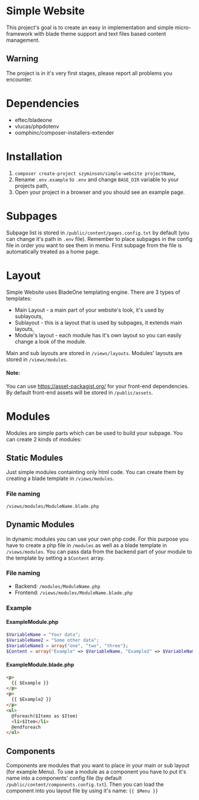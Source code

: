 # Simple Website
This project's goal is to create an easy in implementation and simple micro-framework with blade theme support and text files based content management. 
## Warning
The project is in it's very first stages, please report all problems you encounter.
# Dependencies
- eftec/bladeone
- vlucas/phpdotenv
- oomphinc/composer-installers-extender


# Installation
1. `composer create-project szyminson/simple-website projectName`,
2. Rename `.env.example` to `.env` and change `BASE_DIR` variable to your projects path,
3. Open your project in a browser and you should see an example page.

# Subpages
Subpage list is stored in `/public/content/pages.config.txt` by default (you can change it's path in `.env` file). Remember to place subpages in the config file in order you want to see them in menu. First subpage from the file is automatically treated as a home page.


# Layout
Simple Website uses BladeOne templating engine. There are 3 types of templates:
- Main Layout - a main part of your website's look, it's used by sublayouts,
- Sublayout - this is a layout that is used by subpages, it extends main layouts,
- Module's layout - each module has it's own layout so you can easily change a look of the module.

Main and sub layouts are stored in `/views/layouts`. Modules' layouts are stored in `/views/modules`.

#### Note:
You can use https://asset-packagist.org/ for your front-end dependencies. By default front-end assets will be stored in `/public/assets`.

# Modules
Modules are simple parts which can be used to build your subpage. You can create 2 kinds of modules:
## Static Modules
Just simple modules containting only html code. You can create them by creating a blade template in `/views/modules`.
### File naming
`/views/modules/ModuleName.blade.php`
## Dynamic Modules 
In dynamic modules you can use your own php code. For this purpose you have to create a php file in `/modules` as well as a blade template in `/views/modules`. You can pass data from the backend part of your module to the template by setting a `$Content` array.
### File naming
- Backend: `/modules/ModuleName.php`
- Frontend: `/views/modules/ModuleName.blade.php`
### Example
#### ExampleModule.php
```php
$VariableName = "Your data";
$VariableName2 = "Some other data";
$VariableName3 = array("one", "two", "three");
$Content = array("Example" => $VariableName, "Example2" => $VariableName2, "Items" => $VariableName3);
```
#### ExampleModule.blade.php
```html
<p>
  {{ $Example }}
</p>
<p>
  {{ $Example2 }}
</p>
<ul>
  @foreach($Items as $Item)
  <li>$Item</li>
  @endforeach
</ul>
```
## Components
Components are modules that you want to place in your main or sub layout (for example Menu). To use a module as a component you have to put it's name into a components' config file (by default `/public/content/components.config.txt`). Then you can load the component into you layout file by using it's name: ` {{ $Menu }} ` 





